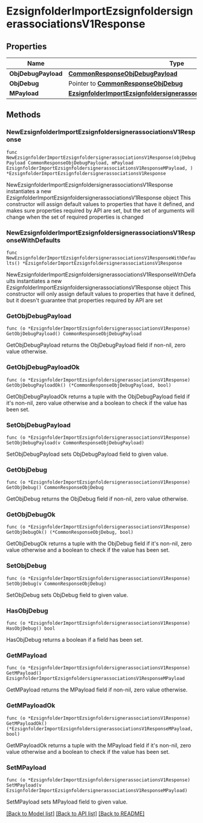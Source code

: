 # EzsignfolderImportEzsignfoldersignerassociationsV1Response

## Properties

Name | Type | Description | Notes
------------ | ------------- | ------------- | -------------
**ObjDebugPayload** | [**CommonResponseObjDebugPayload**](CommonResponseObjDebugPayload.md) |  | 
**ObjDebug** | Pointer to [**CommonResponseObjDebug**](CommonResponseObjDebug.md) |  | [optional] 
**MPayload** | [**EzsignfolderImportEzsignfoldersignerassociationsV1ResponseMPayload**](EzsignfolderImportEzsignfoldersignerassociationsV1ResponseMPayload.md) |  | 

## Methods

### NewEzsignfolderImportEzsignfoldersignerassociationsV1Response

`func NewEzsignfolderImportEzsignfoldersignerassociationsV1Response(objDebugPayload CommonResponseObjDebugPayload, mPayload EzsignfolderImportEzsignfoldersignerassociationsV1ResponseMPayload, ) *EzsignfolderImportEzsignfoldersignerassociationsV1Response`

NewEzsignfolderImportEzsignfoldersignerassociationsV1Response instantiates a new EzsignfolderImportEzsignfoldersignerassociationsV1Response object
This constructor will assign default values to properties that have it defined,
and makes sure properties required by API are set, but the set of arguments
will change when the set of required properties is changed

### NewEzsignfolderImportEzsignfoldersignerassociationsV1ResponseWithDefaults

`func NewEzsignfolderImportEzsignfoldersignerassociationsV1ResponseWithDefaults() *EzsignfolderImportEzsignfoldersignerassociationsV1Response`

NewEzsignfolderImportEzsignfoldersignerassociationsV1ResponseWithDefaults instantiates a new EzsignfolderImportEzsignfoldersignerassociationsV1Response object
This constructor will only assign default values to properties that have it defined,
but it doesn't guarantee that properties required by API are set

### GetObjDebugPayload

`func (o *EzsignfolderImportEzsignfoldersignerassociationsV1Response) GetObjDebugPayload() CommonResponseObjDebugPayload`

GetObjDebugPayload returns the ObjDebugPayload field if non-nil, zero value otherwise.

### GetObjDebugPayloadOk

`func (o *EzsignfolderImportEzsignfoldersignerassociationsV1Response) GetObjDebugPayloadOk() (*CommonResponseObjDebugPayload, bool)`

GetObjDebugPayloadOk returns a tuple with the ObjDebugPayload field if it's non-nil, zero value otherwise
and a boolean to check if the value has been set.

### SetObjDebugPayload

`func (o *EzsignfolderImportEzsignfoldersignerassociationsV1Response) SetObjDebugPayload(v CommonResponseObjDebugPayload)`

SetObjDebugPayload sets ObjDebugPayload field to given value.


### GetObjDebug

`func (o *EzsignfolderImportEzsignfoldersignerassociationsV1Response) GetObjDebug() CommonResponseObjDebug`

GetObjDebug returns the ObjDebug field if non-nil, zero value otherwise.

### GetObjDebugOk

`func (o *EzsignfolderImportEzsignfoldersignerassociationsV1Response) GetObjDebugOk() (*CommonResponseObjDebug, bool)`

GetObjDebugOk returns a tuple with the ObjDebug field if it's non-nil, zero value otherwise
and a boolean to check if the value has been set.

### SetObjDebug

`func (o *EzsignfolderImportEzsignfoldersignerassociationsV1Response) SetObjDebug(v CommonResponseObjDebug)`

SetObjDebug sets ObjDebug field to given value.

### HasObjDebug

`func (o *EzsignfolderImportEzsignfoldersignerassociationsV1Response) HasObjDebug() bool`

HasObjDebug returns a boolean if a field has been set.

### GetMPayload

`func (o *EzsignfolderImportEzsignfoldersignerassociationsV1Response) GetMPayload() EzsignfolderImportEzsignfoldersignerassociationsV1ResponseMPayload`

GetMPayload returns the MPayload field if non-nil, zero value otherwise.

### GetMPayloadOk

`func (o *EzsignfolderImportEzsignfoldersignerassociationsV1Response) GetMPayloadOk() (*EzsignfolderImportEzsignfoldersignerassociationsV1ResponseMPayload, bool)`

GetMPayloadOk returns a tuple with the MPayload field if it's non-nil, zero value otherwise
and a boolean to check if the value has been set.

### SetMPayload

`func (o *EzsignfolderImportEzsignfoldersignerassociationsV1Response) SetMPayload(v EzsignfolderImportEzsignfoldersignerassociationsV1ResponseMPayload)`

SetMPayload sets MPayload field to given value.



[[Back to Model list]](../README.md#documentation-for-models) [[Back to API list]](../README.md#documentation-for-api-endpoints) [[Back to README]](../README.md)


